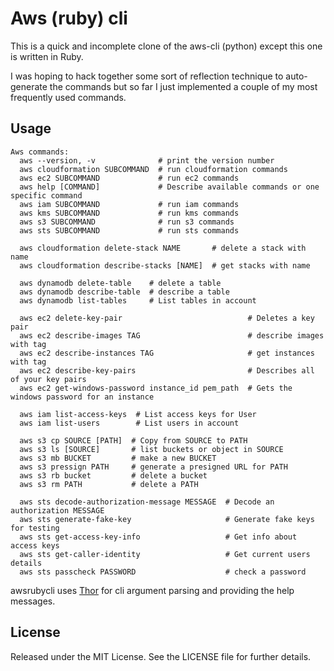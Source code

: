 # Aws (ruby) cli

This is a quick and incomplete clone of the aws-cli (python) except this one is written in Ruby.

I was hoping to hack together some sort of reflection technique to auto-generate the commands but so far I just implemented a couple of my most frequently used commands.

## Usage

    Aws commands:
      aws --version, -v              # print the version number
      aws cloudformation SUBCOMMAND  # run cloudformation commands
      aws ec2 SUBCOMMAND             # run ec2 commands
      aws help [COMMAND]             # Describe available commands or one specific command
      aws iam SUBCOMMAND             # run iam commands
      aws kms SUBCOMMAND             # run kms commands
      aws s3 SUBCOMMAND              # run s3 commands
      aws sts SUBCOMMAND             # run sts commands

      aws cloudformation delete-stack NAME       # delete a stack with name
      aws cloudformation describe-stacks [NAME]  # get stacks with name

      aws dynamodb delete-table    # delete a table
      aws dynamodb describe-table  # describe a table
      aws dynamodb list-tables     # List tables in account

      aws ec2 delete-key-pair                            # Deletes a key pair
      aws ec2 describe-images TAG                        # describe images with tag
      aws ec2 describe-instances TAG                     # get instances with tag
      aws ec2 describe-key-pairs                         # Describes all of your key pairs
      aws ec2 get-windows-password instance_id pem_path  # Gets the windows password for an instance

      aws iam list-access-keys  # List access keys for User
      aws iam list-users        # List users in account

      aws s3 cp SOURCE [PATH]  # Copy from SOURCE to PATH
      aws s3 ls [SOURCE]       # list buckets or object in SOURCE
      aws s3 mb BUCKET         # make a new BUCKET
      aws s3 pressign PATH     # generate a presigned URL for PATH
      aws s3 rb bucket         # delete a bucket
      aws s3 rm PATH           # delete a PATH

      aws sts decode-authorization-message MESSAGE  # Decode an authorization MESSAGE
      aws sts generate-fake-key                     # Generate fake keys for testing
      aws sts get-access-key-info                   # Get info about access keys
      aws sts get-caller-identity                   # Get current users details
      aws sts passcheck PASSWORD                    # check a password


awsrubycli uses [Thor](https://github.com/rails/thor) for cli argument parsing and providing the help messages.

## License

Released under the MIT License. See the LICENSE file for further details.

